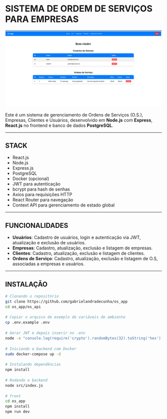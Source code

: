 # SISTEMA DE ORDEM DE SERVIÇOS PARA EMPRESAS

![home](./imgs/home.png)

Este é um sistema de gerenciamento de Ordens de Serviços (O.S.), Empresas, Clientes e Usuários, desenvolvido em **Node.js** com **Express**, **React.js** no frontend e banco de dados **PostgreSQL**. 

---

## STACK

- React.js
- Node.js
- Express.js
- PostgreSQL
- Docker (opcional)
- JWT para autenticação
- bcrypt para hash de senhas
- Axios para requisições HTTP
- React Router para navegação
- Context API para gerenciamento de estado global

---

## FUNCIONALIDADES

- **Usuários**: Cadastro de usuários, login e autenticação via JWT, atualização e exclusão de usuários.
- **Empresas**: Cadastro, atualização, exclusão e listagem de empresas.
- **Clientes**: Cadastro, atualização, exclusão e listagem de clientes.
- **Ordens de Serviço**: Cadastro, atualização, exclusão e listagem de O.S, associadas a empresas e usuários.

---

## INSTALAÇÃO

```bash
# Clonando o repositório
git clone https://github.com/gabrielandradecunha/os_app
cd os_app/os_api

# Copiar o arquivo de exemplo de variáveis de ambiente
cp .env.example .env

# Gerar JWT e depois inserir no .env
node -e "console.log(require('crypto').randomBytes(32).toString('hex'))"

# Iniciando o backend com Docker
sudo docker-compose up -d

# Instalando dependências
npm install

# Rodando o backend
node src/index.js

# front
cd os_app
npm install
npm run dev


